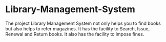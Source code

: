 # Library-Management-System

The project Library Management System not only helps you to find books but also helps to refer magazines. It has the facility to Search, Issue, Renewal and Return books. It also has the facility to impose fines.  
